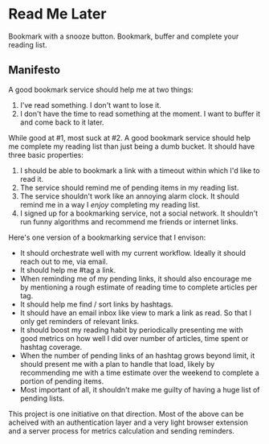 # Read Me Later
Bookmark with a snooze button. Bookmark, buffer and complete your reading list. 


## Manifesto
A good bookmark service should help me at two things: 
1.  I've read something. I don't want to lose it.  
2.  I don't have the time to read something at the moment. I want to buffer it and come back to it later.

While good at #1, most suck at #2. A good bookmark service should help me complete my reading list than just being a dumb bucket. It should have three basic properties:

1. I should be able to bookmark a link with a timeout within which I'd like to read it.
2. The service should remind me of pending items in my reading list.
3. The service shouldn't work like an annoying alarm clock. It should remind me in a way I *enjoy* completing my reading list.
4. I signed up for a bookmarking service, not a social network. It shouldn't run funny algorithms and recommend me friends or internet links.

Here's one version of a bookmarking service that I envison:

+ It should orchestrate well with my current workflow. Ideally it should reach out to me, via email.  
+ It should help me #tag a link.  
+ When reminding me of my pending links, it should also encourage me by mentioning a rough estimate of reading time to complete articles per tag.  
+ It should help me find / sort links by hashtags.  
+ It should have an email inbox like view to mark a link as read. So that I only get reminders of relevant links.   
+ It should boost my reading habit by periodically presenting me with good metrics on how well I did over number of articles, time spent or hashtag coverage.   
+ When the number of pending links of an hashtag grows beyond limit, it should present me with a plan to handle that load, likely by recommending me with a time estimate over the weekend to complete a portion of pending items.  
+ Most important of all, it shouldn't make me guilty of having a huge list of pending lists.  


This project is one initiative on that direction. Most of the above can be acheived with an authentication layer and a very light browser extension and a server process for metrics calculation and sending reminders. 





